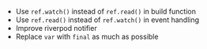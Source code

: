 - Use `ref.watch()` instead of `ref.read()` in build function
- Use `ref.read()` instead of `ref.watch()` in event handling
- Improve riverpod notifier
- Replace `var` with `final` as much as possible
